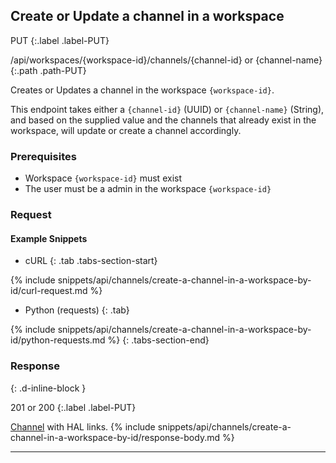 ## Create or Update a channel in a workspace

PUT
{:.label .label-PUT}

/api/workspaces/{workspace-id}/channels/{channel-id} or {channel-name}
{:.path .path-PUT}

Creates or Updates a channel in the workspace `{workspace-id}`.

This endpoint takes either a `{channel-id}` (UUID) or `{channel-name}` (String), and based on the supplied value and the channels that already exist in the workspace, will update or create a channel accordingly.

### Prerequisites
- Workspace `{workspace-id}` must exist
- The user must be a admin in the workspace `{workspace-id}`

### Request
#### Example Snippets
- cURL
{: .tab .tabs-section-start}

{% include snippets/api/channels/create-a-channel-in-a-workspace-by-id/curl-request.md %}

- Python (requests)
{: .tab}

{% include snippets/api/channels/create-a-channel-in-a-workspace-by-id/python-requests.md %}
{: .tabs-section-end}

### Response
{: .d-inline-block }

201 or 200
{:.label .label-PUT}

[Channel](#channel) with HAL links.
{% include snippets/api/channels/create-a-channel-in-a-workspace-by-id/response-body.md %}

---
